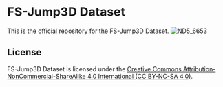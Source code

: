 # FS-Jump3D Dataset
This is the official repository for the FS-Jump3D Dataset.
![ND5_6653](https://github.com/user-attachments/assets/dcd67470-30a9-46f2-bb76-b857e0c93888)


## License

FS-Jump3D Dataset is licensed under the [Creative Commons Attribution-NonCommercial-ShareAlike 4.0 International (CC BY-NC-SA 4.0)](https://creativecommons.org/licenses/by-nc-sa/4.0/).
